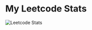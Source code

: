 # My Leetcode Stats

![Leetcode Stats](https://leetcard.jacoblin.cool/davidkaler3698?animation=true,ext=heatmap,hide=ranking)

